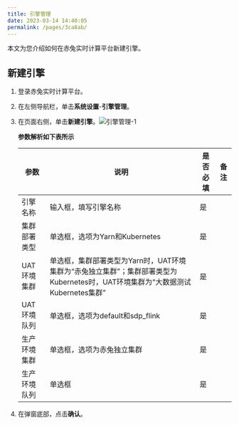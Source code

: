 ```yaml
---
title: 引擎管理
date: 2023-03-14 14:40:05
permalink: /pages/3ca8ab/
---
```

本文为您介绍如何在赤兔实时计算平台新建引擎。

## 新建引擎

1. 登录赤兔实时计算平台。

2. 在左侧导航栏，单击**系统设置**-**引擎管理**。

3. 在页面右侧，单击**新建引擎**。![引擎管理-1](/chitu-sdp-website/docs/引擎管理-1.png)

   **参数解析如下表所示**

   | 参数         | 说明                                                         | 是否必填 | 备注 |
   | ------------ | ------------------------------------------------------------ | -------- | ---- |
   | 引擎名称     | 输入框，填写引擎名称                                         | 是       |      |
   | 集群部署类型 | 单选框，选项为Yarn和Kubernetes                               | 是       |      |
   | UAT环境集群  | 单选框，集群部署类型为Yarn时，UAT环境集群为“赤兔独立集群”；集群部署类型为Kubernetes时，UAT环境集群为“大数据测试Kubernetes集群” | 是       |      |
   | UAT环境队列  | 单选框，选项为default和sdp_flink                             | 是       |      |
   | 生产环境集群 | 单选框，选项为赤兔独立集群                                   | 是       |      |
   | 生产环境队列 | 单选框                                                       | 是       |      |

4. 在弹窗底部，点击**确认**。